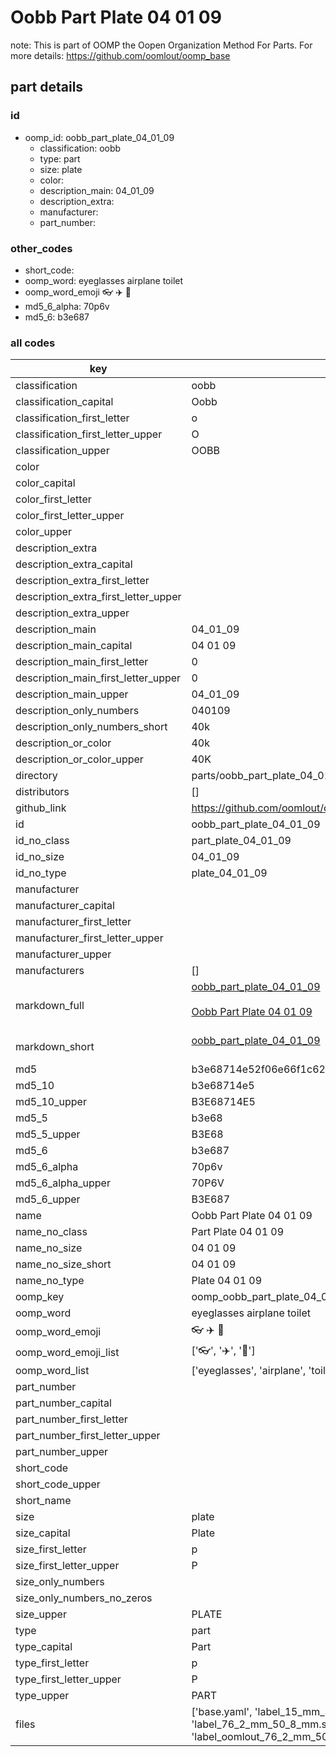 # Oobb Part Plate 04 01 09  

note: This is part of OOMP the Oopen Organization Method For Parts. For more details: https://github.com/oomlout/oomp_base

##  part details





### id
* oomp_id: oobb_part_plate_04_01_09
  * classification: oobb
  * type: part
  * size: plate
  * color: 
  * description_main: 04_01_09
  * description_extra: 
  * manufacturer: 
  * part_number: 

### other_codes
* short_code: 
* oomp_word: eyeglasses airplane toilet
* oomp_word_emoji :eyeglasses: :airplane: :toilet:
* md5_6_alpha: 70p6v
* md5_6: b3e687

### all codes 
| key | value |  
| --- | --- |  
| classification | oobb |  
| classification_capital | Oobb |  
| classification_first_letter | o |  
| classification_first_letter_upper | O |  
| classification_upper | OOBB |  
| color |  |  
| color_capital |  |  
| color_first_letter |  |  
| color_first_letter_upper |  |  
| color_upper |  |  
| description_extra |  |  
| description_extra_capital |  |  
| description_extra_first_letter |  |  
| description_extra_first_letter_upper |  |  
| description_extra_upper |  |  
| description_main | 04_01_09 |  
| description_main_capital | 04 01 09 |  
| description_main_first_letter | 0 |  
| description_main_first_letter_upper | 0 |  
| description_main_upper | 04_01_09 |  
| description_only_numbers | 040109 |  
| description_only_numbers_short | 40k |  
| description_or_color | 40k |  
| description_or_color_upper | 40K |  
| directory | parts/oobb_part_plate_04_01_09 |  
| distributors | [] |  
| github_link | https://github.com/oomlout/oomlout_oomp_part_src/tree/main/parts/oobb_part_plate_04_01_09/working |  
| id | oobb_part_plate_04_01_09 |  
| id_no_class | part_plate_04_01_09 |  
| id_no_size | 04_01_09 |  
| id_no_type | plate_04_01_09 |  
| manufacturer |  |  
| manufacturer_capital |  |  
| manufacturer_first_letter |  |  
| manufacturer_first_letter_upper |  |  
| manufacturer_upper |  |  
| manufacturers | [] |  
| markdown_full | [oobb_part_plate_04_01_09](https://github.com/oomlout/oomlout_oomp_part_src/tree/main/parts/oobb_part_plate_04_01_09/working)<br>[](https://github.com/oomlout/oomlout_oomp_part_src/tree/main/parts/oobb_part_plate_04_01_09/working)<br>[Oobb Part Plate 04 01 09](https://github.com/oomlout/oomlout_oomp_part_src/tree/main/parts/oobb_part_plate_04_01_09/working)<br><br> |  
| markdown_short | [oobb_part_plate_04_01_09](https://github.com/oomlout/oomlout_oomp_part_src/tree/main/parts/oobb_part_plate_04_01_09/working)<br><br> |  
| md5 | b3e68714e52f06e66f1c62513b64dd7a |  
| md5_10 | b3e68714e5 |  
| md5_10_upper | B3E68714E5 |  
| md5_5 | b3e68 |  
| md5_5_upper | B3E68 |  
| md5_6 | b3e687 |  
| md5_6_alpha | 70p6v |  
| md5_6_alpha_upper | 70P6V |  
| md5_6_upper | B3E687 |  
| name | Oobb Part Plate 04 01 09 |  
| name_no_class | Part Plate 04 01 09 |  
| name_no_size | 04 01 09 |  
| name_no_size_short | 04 01 09 |  
| name_no_type | Plate 04 01 09 |  
| oomp_key | oomp_oobb_part_plate_04_01_09 |  
| oomp_word | eyeglasses airplane toilet |  
| oomp_word_emoji | :eyeglasses: :airplane: :toilet: |  
| oomp_word_emoji_list | [':eyeglasses:', ':airplane:', ':toilet:'] |  
| oomp_word_list | ['eyeglasses', 'airplane', 'toilet'] |  
| part_number |  |  
| part_number_capital |  |  
| part_number_first_letter |  |  
| part_number_first_letter_upper |  |  
| part_number_upper |  |  
| short_code |  |  
| short_code_upper |  |  
| short_name |  |  
| size | plate |  
| size_capital | Plate |  
| size_first_letter | p |  
| size_first_letter_upper | P |  
| size_only_numbers |  |  
| size_only_numbers_no_zeros |  |  
| size_upper | PLATE |  
| type | part |  
| type_capital | Part |  
| type_first_letter | p |  
| type_first_letter_upper | P |  
| type_upper | PART |  
| files | ['base.yaml', 'label_15_mm_30_mm.pdf', 'label_15_mm_30_mm.svg', 'label_76_2_mm_50_8_mm.pdf', 'label_76_2_mm_50_8_mm.svg', 'label_oomlout_76_2_mm_50_8_mm.pdf', 'label_oomlout_76_2_mm_50_8_mm.svg', 'readme.md', 'working.json', 'working.yaml'] |  
